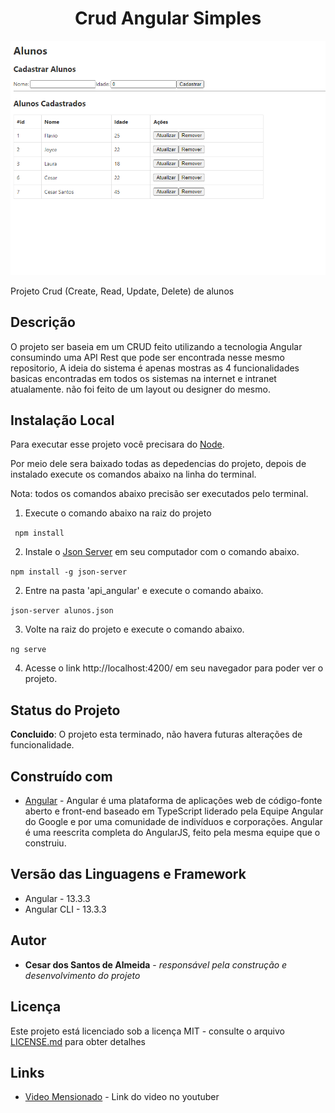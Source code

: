 <h1 align="center"> Crud Angular Simples </h1>

<div align="center">
    <img src="DOC/resultado.png" alt="imagem-projeto" width="600" height="auto">
</div>


Projeto Crud (Create, Read, Update, Delete) de alunos

## Descrição

O projeto ser baseia em um CRUD feito utilizando a tecnologia Angular consumindo uma API Rest que pode ser encontrada nesse mesmo repositorio, A ideia do sistema é apenas mostras as 4 funcionalidades basicas encontradas em todos os sistemas na internet e intranet atualamente. não foi feito de um layout ou designer do mesmo.  


## Instalação Local

Para executar esse projeto você precisara do  [Node](https://nodejs.org/en/).

Por meio dele sera baixado todas as depedencias do projeto, depois de instalado execute os comandos abaixo na linha do terminal.

Nota: todos os comandos abaixo precisão ser executados pelo terminal.

1) Execute o comando abaixo na raiz do projeto

``` npm install```

2) Instale o [Json Server](https://www.npmjs.com/package/json-server) em seu computador com o comando abaixo.

``` npm install -g json-server ```

2) Entre na pasta 'api_angular' e execute o comando abaixo.

``` json-server alunos.json ```

3) Volte na raiz do projeto e execute o comando abaixo.

``` ng serve ```

4) Acesse o link http://localhost:4200/ em seu navegador para poder ver o projeto. 


## Status do Projeto

**Concluido**: O projeto esta terminado, não havera futuras alterações de funcionalidade.


## Construído com

* [Angular](https://angular.io/) - Angular é uma plataforma de aplicações web de código-fonte aberto e front-end baseado em TypeScript liderado pela Equipe Angular do Google e por uma comunidade de indivíduos e corporações. Angular é uma reescrita completa do AngularJS, feito pela mesma equipe que o construiu.


## Versão das Linguagens e Framework

* Angular - 13.3.3
* Angular CLI - 13.3.3


## Autor

* **Cesar dos Santos de Almeida** - *responsável pela construção e desenvolvimento do projeto*

## Licença

Este projeto está licenciado sob a licença MIT - consulte o arquivo  [LICENSE.md](LICENSE.md) para obter detalhes


## Links

* [Video Mensionado](https://www.youtube.com/watch?v=Ep0GPo1N3Qc) - Link do video no youtuber





